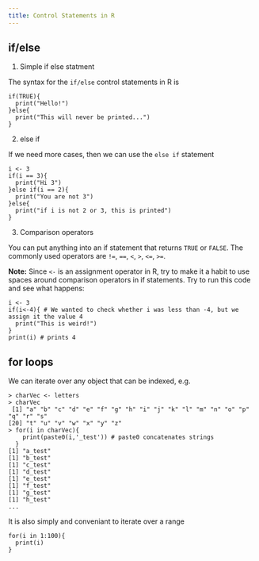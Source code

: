 ```yaml
---
title: Control Statements in R
--- 
```

## if/else

1. Simple if else statment

 The syntax for the `if/else` control statements in R is

    if(TRUE){
      print("Hello!")
    }else{
      print("This will never be printed...")
    }
   
2. else if

  If we need more cases, then we can use the `else if` statement
  
    i <- 3
    if(i == 3){
      print("Hi 3")
    }else if(i == 2){
      print("You are not 3")
    }else{
      print("if i is not 2 or 3, this is printed")
    }

3. Comparison operators

  You can put anything into an if statement that returns `TRUE` or `FALSE`. The commonly used operators are `!=`, `==`, `<`, `>`, `<=`, `>=`.
  
  **Note:** Since `<-` is an assignment operator in R, try to make it a habit to use spaces around comparison operators in if statements. Try to run this code and see what happens:
  
    i <- 3
    if(i<-4){ # We wanted to check whether i was less than -4, but we assign it the value 4
      print("This is weird!")
    }
    print(i) # prints 4

## for loops
  We can iterate over any object that can be indexed, e.g.
  
    > charVec <- letters
    > charVec
     [1] "a" "b" "c" "d" "e" "f" "g" "h" "i" "j" "k" "l" "m" "n" "o" "p" "q" "r" "s"
    [20] "t" "u" "v" "w" "x" "y" "z"
    > for(i in charVec){
        print(paste0(i,'_test')) # paste0 concatenates strings
      }
    [1] "a_test"
    [1] "b_test"
    [1] "c_test"
    [1] "d_test"
    [1] "e_test"
    [1] "f_test"
    [1] "g_test"
    [1] "h_test"
    ...
  
  It is also simply and conveniant to iterate over a range
  
    for(i in 1:100){
      print(i)
    }
 
  
    
  
  
  
  
  
  
